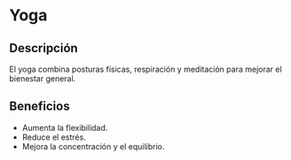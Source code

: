 # Yoga

## Descripción
El yoga combina posturas físicas, respiración y meditación para mejorar el bienestar general.

## Beneficios
- Aumenta la flexibilidad.
- Reduce el estrés.
- Mejora la concentración y el equilibrio.

